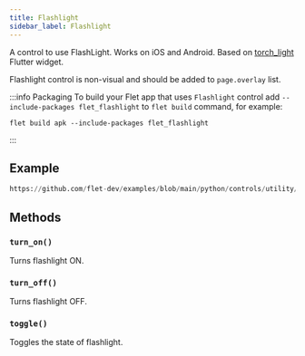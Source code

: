 ```yaml
---
title: Flashlight
sidebar_label: Flashlight
---
```


A control to use FlashLight. Works on iOS and Android. Based on [torch_light](https://pub.dev/packages/torch_light) Flutter widget.

Flashlight control is non-visual and should be added to `page.overlay` list.

:::info Packaging
To build your Flet app that uses `Flashlight` control add `--include-packages flet_flashlight` to `flet build` command, for example:

```
flet build apk --include-packages flet_flashlight
```
:::

## Example

```python reference
https://github.com/flet-dev/examples/blob/main/python/controls/utility/flashlight/flashlight-example.py
```

## Methods

### `turn_on()`

Turns flashlight ON.

### `turn_off()`

Turns flashlight OFF.

### `toggle()`

Toggles the state of flashlight.
